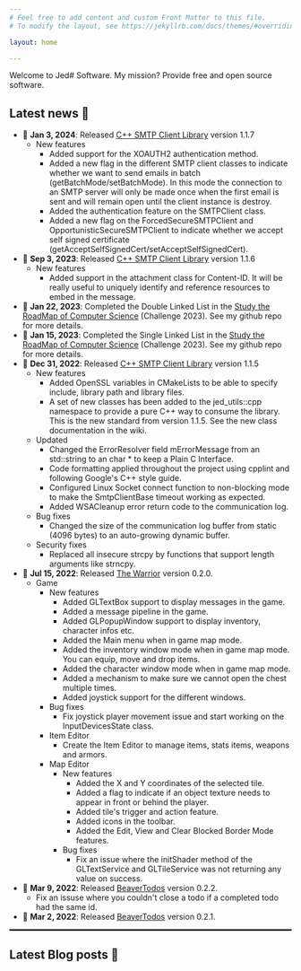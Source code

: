 ```yaml
---
# Feel free to add content and custom Front Matter to this file.
# To modify the layout, see https://jekyllrb.com/docs/themes/#overriding-theme-defaults

layout: home

---
```


Welcome to Jed# Software. My mission? Provide free and open source software.


## Latest news :newspaper:

- :calendar: **Jan 3, 2024**: Released [C++ SMTP Client Library](https://github.com/jeremydumais/CPP-SMTPClient-library)
version 1.1.7
    - New features
        - Added support for the XOAUTH2 authentication method.
        - Added a new flag in the different SMTP client classes to indicate whether we
want to send emails in batch (getBatchMode/setBatchMode). In this mode the connection to an
SMTP server will only be made once when the first email is sent and will
remain open until the client instance is destroy.
        - Added the authentication feature on the SMTPClient class.
        - Added a new flag on the ForcedSecureSMTPClient and OpportunisticSecureSMTPClient
to indicate whether we accept self signed certificate
(getAcceptSelfSignedCert/setAcceptSelfSignedCert).
- :calendar: **Sep 3, 2023**: Released [C++ SMTP Client Library](https://github.com/jeremydumais/CPP-SMTPClient-library)
version 1.1.6
    - New features
        - Added support in the attachment class for Content-ID. It will be
        really useful to uniquely identify and reference resources to embed in
        the message.
- :calendar: **Jan 22, 2023**: Completed the Double Linked List in the [Study the RoadMap
of Computer Science](https://github.com/jeremydumais/Study_RoadMap_ComputerScience)
(Challenge 2023). See my github repo for more details.
- :calendar: **Jan 15, 2023**: Completed the Single Linked List in the [Study the RoadMap
of Computer Science](https://github.com/jeremydumais/Study_RoadMap_ComputerScience)
(Challenge 2023). See my github repo for more details.
- :calendar: **Dec 31, 2022**: Released [C++ SMTP Client Library](https://github.com/jeremydumais/CPP-SMTPClient-library)
version 1.1.5
    - New features
        - Added OpenSSL variables in CMakeLists to be able to specify include,
        library path and library files.
        - A set of new classes has been added to the jed_utils::cpp namespace
        to provide a pure C++ way to consume the library. This is the new
        standard from version 1.1.5. See the new class documentation in the wiki.
    - Updated
        - Changed the ErrorResolver field mErrorMessage from an std::string to an
        char * to keep a Plain C Interface.
        - Code formatting applied throughout the project using cpplint and following
        Google's C++ style guide.
        - Configured Linux Socket connect function to non-blocking mode to make
        the SmtpClientBase timeout working as expected.
        - Added WSACleanup error return code to the communication log.
    - Bug fixes
        - Changed the size of the communication log buffer from static (4096 bytes) to an
        auto-growing dynamic buffer.
    - Security fixes
        - Replaced all insecure strcpy by functions that support length arguments like
        strncpy.
- :calendar: **Jul 15, 2022**: Released [The Warrior](https://github.com/jeremydumais/TheWarrior)
version 0.2.0.
    - Game
        - New features
            - Added GLTextBox support to display messages in the game.
            - Added a message pipeline in the game.
            - Added GLPopupWindow support to display inventory, character infos etc.
            - Added the Main menu when in game map mode.
            - Added the inventory window mode when in game map mode. You can equip, move and drop items.
            - Added the character window mode when in game map mode.
            - Added a mechanism to make sure we cannot open the chest multiple times.
            - Added joystick support for the different windows.
        - Bug fixes
            - Fix joystick player movement issue and start working on the InputDevicesState class.
        - Item Editor
            - Create the Item Editor to manage items, stats items, weapons and armors.
        - Map Editor
            - New features
                - Added the X and Y coordinates of the selected tile.
                - Added a flag to indicate if an object texture needs to appear in front or behind the player.
                - Added tile's trigger and action feature.
                - Added icons in the toolbar.
                - Added the Edit, View and Clear Blocked Border Mode features.
            - Bug fixes
                - Fix an issue where the initShader method of the GLTextService and GLTileService was not returning any value on success.
- :calendar: **Mar 9, 2022**: Released [BeaverTodos](https://github.com/jeremydumais/BeaverTodos)
version 0.2.2.
    - Fix an issuse where you couldn't close a todo if a completed todo had the same id.
- :calendar: **Mar 2, 2022**: Released [BeaverTodos](https://github.com/jeremydumais/BeaverTodos)
version 0.2.1.

<hr style="border: 1px solid #333333"/>

## Latest Blog posts :green_book:


